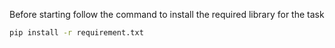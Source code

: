 Before starting follow the command to install the required library for the task 

```sh 
pip install -r requirement.txt
```

